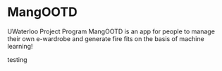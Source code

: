 # MangOOTD
UWaterloo Project Program
MangOOTD is an app for people to manage their own e-wardrobe and generate fire fits on the basis of machine learning!

testing
